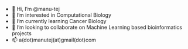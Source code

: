 - 👋 Hi, I’m @manu-tej
- 👀 I’m interested in Computational Biology
- 🌱 I’m currently learning Cancer Biology
- 💞️ I’m looking to collaborate on Machine Learning based bioinformatics projects
- 📫 a(dot)manutej(at)gmail(dot)com

<!---
manu-tej/manu-tej is a ✨ special ✨ repository because its `README.md` (this file) appears on your GitHub profile.
You can click the Preview link to take a look at your changes.
--->
